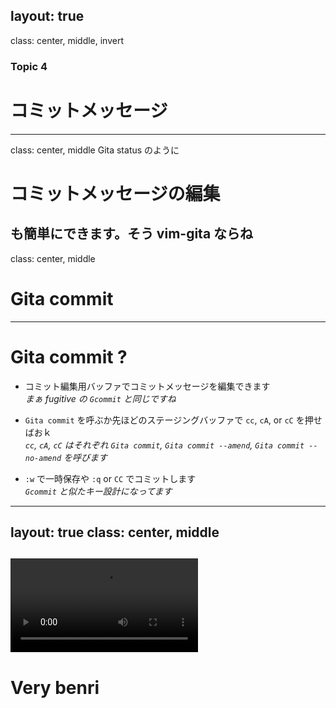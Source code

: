 layout: true
---
class: center, middle, invert
### Topic 4
# コミットメッセージ
---
class: center, middle
Gita status のように
# コミットメッセージの編集
も簡単にできます。そう vim-gita ならね
---
class: center, middle
# **Gita commit**
---
# Gita commit ?

- コミット編集用バッファでコミットメッセージを編集できます<br>
  *まぁ fugitive の `Gcommit` と同じですね*

- `Gita commit` を呼ぶか先ほどのステージングバッファで `cc`, `cA`, or `cC` を押せばおｋ<br>
  *`cc`, `cA`, `cC` はそれぞれ `Gita commit`, `Gita commit --amend`, `Gita commit --no-amend` を呼びます*

- `:w` で一時保存や `:q` or `CC` でコミットします<br>
  *`Gcommit` と似たキー設計になってます*

---
layout: true
class: center, middle
---
<video controls src="img/gita_commit_50k.webm"></video>
---
# Very **benri**

